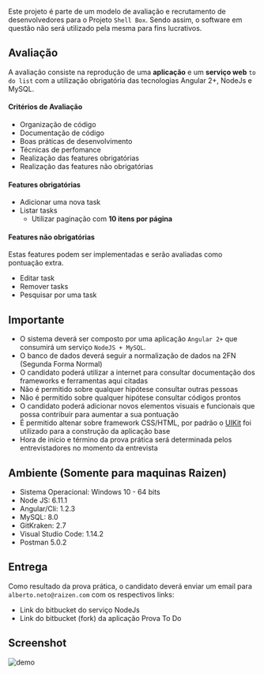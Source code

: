 Este projeto é parte de um modelo de avaliação e recrutamento de desenvolvedores para o Projeto `Shell Box`. Sendo assim, o software em questão não será utilizado pela mesma para fins lucrativos.

## Avaliação
A avaliação consiste na reprodução de uma **aplicação** e um **serviço web** `to do list` com a utilização obrigatória das tecnologias Angular 2+, NodeJs e MySQL.

#### Critérios de Avaliação

- Organização de código
- Documentação de código
- Boas práticas de desenvolvimento
- Técnicas de perfomance
- Realização das features obrigatórias
- Realização das features não obrigatórias

#### Features obrigatórias

- Adicionar uma nova task
- Listar tasks
  - Utilizar paginação com **10 itens por página**

#### Features não obrigatórias
Estas features podem ser implementadas e serão avaliadas como pontuação extra.

- Editar task
- Remover tasks
- Pesquisar por uma task

## Importante
- O sistema deverá ser composto por uma aplicação `Angular 2+` que consumirá um serviço `NodeJS + MySQL`.
- O banco de dados deverá seguir a normalização de dados na 2FN (Segunda Forma Normal)
- O candidato poderá utilizar a internet para consultar documentação dos frameworks e ferramentas aqui citadas
- Não é permitido sobre qualquer hipótese consultar outras pessoas
- Não é permitido sobre qualquer hipótese consultar códigos prontos
- O candidato poderá adicionar novos elementos visuais e funcionais que possa contribuir para aumentar a sua pontuação
- É permitido altenar sobre framework CSS/HTML, por padrão o [UIKit](https://getuikit.com/v2/) foi utilizado para a construção da aplicação base
- Hora de início e término da prova prática será determinada pelos entrevistadores no momento da entrevista


## Ambiente (Somente para maquinas Raizen)

- Sistema Operacional: Windows 10 - 64 bits
- Node JS: 6.11.1
- Angular/Cli: 1.2.3
- MySQL: 8.0
- GitKraken: 2.7
- Visual Studio Code: 1.14.2
- Postman 5.0.2

## Entrega
Como resultado da prova prática, o candidato deverá enviar um email para `alberto.neto@raizen.com` com os respectivos links:

- Link do bitbucket do serviço NodeJs
- Link do bitbucket (fork) da aplicação Prova To Do

## Screenshot
![demo](https://bytebucket.org/acelera/prova-todo/raw/f420c83de0d8519548e717dd882d3a6287f0f3fa/demo.png)